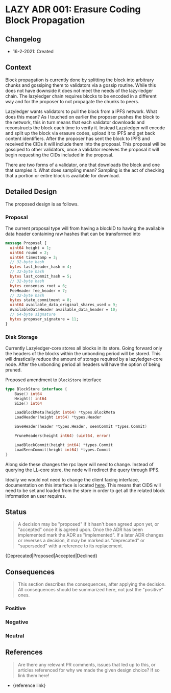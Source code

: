 # LAZY ADR 001: Erasure Coding Block Propagation

## Changelog

- 16-2-2021: Created

## Context

Block propagation is currently done by splitting the block into arbitrary chunks and gossiping them to validators via a gossip routine. While this does not have downside it does not meet the needs of the lazy-ledger chain. The lazyledger chain requires blocks to be encoded in a different way and for the proposer to not propagate the chunks to peers. 

Lazyledger wants validators to pull the block from a IPFS network. What does this mean? As I touched on earlier the proposer pushes the block to the network, this in turn means that each validator downloads and reconstructs the block each time to verify it. Instead Lazyledger will encode and split up the block via erasure codes, upload it to IPFS and get back content identifiers. After the proposer has sent the block to IPFS and received the CIDs it will include them into the proposal. This proposal will be gossiped to other validators, once a validator receives the proposal it will begin requesting the CIDs included in the proposal. 

There are two forms of a validator, one that downloads the block and one that samples it. What does sampling mean? Sampling is the act of checking that a portion or entire block is available for download. 

## Detailed Design

The proposed design is as follows.

### Proposal

The current proposal type will from having a blockID to having the available data header containing raw hashes that can be transformed into 

```proto
message Proposal {
  uint64 height = 1;
  uint64 round = 2;
  uint64 timestamp = 3;
  // 32-byte hash
  bytes last_header_hash = 4;
  // 32-byte hash
  bytes last_commit_hash = 5;
  // 32-byte hash
  bytes consensus_root = 6;
  FeeHeader fee_header = 7;
  // 32-byte hash
  bytes state_commitment = 8;
  uint64 available_data_original_shares_used = 9;
  AvailableDataHeader available_data_header = 10;
  // 64-byte signature
  bytes proposer_signature = 11;
}
```


### Disk Storage

Currently Lazyledger-core stores all blocks in its store. Going forward only the headers of the blocks within the unbonding period will be stored. This will drastically reduce the amount of storage required by a lazyledger-core node. After the unbonding period all headers will have the option of being pruned. 

Proposed amendment to `BlockStore` interface

```go 
type BlockStore interface {
	Base() int64
	Height() int64
	Size() int64

	LoadBlockMeta(height int64) *types.BlockMeta
	LoadHeader(height int64) *types.Header

	SaveHeader(header *types.Header, seenCommit *types.Commit)

	PruneHeaders(height int64) (uint64, error)

	LoadBlockCommit(height int64) *types.Commit
	LoadSeenCommit(height int64) *types.Commit
}
```

Along side these changes the rpc layer will need to change. Instead of querying the LL-core store, the node will redirect the query through IPFS. 

Ideally we would not need to change the client facing interface, documentation on this interface is located [here](../../rpc/openapi/openapi.yaml). This means that CIDS will need to be set and loaded from the store in order to get all the related block information an user requires. 

## Status

> A decision may be "proposed" if it hasn't been agreed upon yet, or "accepted" once it is agreed upon. Once the ADR has been implemented mark the ADR as "implemented". If a later ADR changes or reverses a decision, it may be marked as "deprecated" or "superseded" with a reference to its replacement.

{Deprecated|Proposed|Accepted|Declined}

## Consequences

> This section describes the consequences, after applying the decision. All consequences should be summarized here, not just the "positive" ones.

### Positive

### Negative

### Neutral

## References

> Are there any relevant PR comments, issues that led up to this, or articles referenced for why we made the given design choice? If so link them here!

- {reference link}
